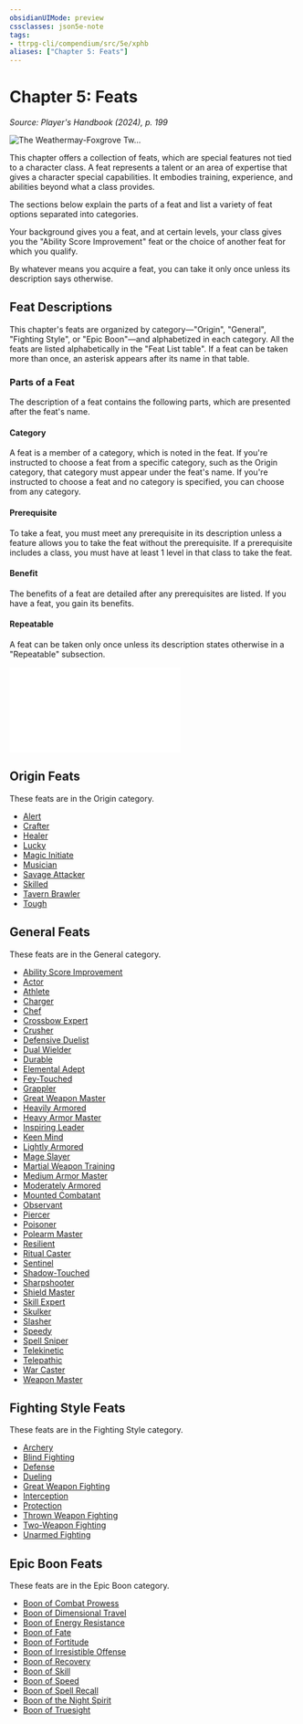 ```yaml
---
obsidianUIMode: preview
cssclasses: json5e-note
tags:
- ttrpg-cli/compendium/src/5e/xphb
aliases: ["Chapter 5: Feats"]
---
```

# Chapter 5: Feats
*Source: Player's Handbook (2024), p. 199* 

![The Weathermay-Foxgrove Tw...](book/XPHB/158-06-001.weathermay-foxgrove-alanik-arthur.webp#center "The Weathermay-Foxgrove Twins, Gennifer and Laurie, along with the investigators Alanik Ray and Arthur Sedgwick, fight to escape the horrors of Castle Ravenloft")

This chapter offers a collection of feats, which are special features not tied to a character class. A feat represents a talent or an area of expertise that gives a character special capabilities. It embodies training, experience, and abilities beyond what a class provides.

The sections below explain the parts of a feat and list a variety of feat options separated into categories.

Your background gives you a feat, and at certain levels, your class gives you the "Ability Score Improvement" feat or the choice of another feat for which you qualify.

By whatever means you acquire a feat, you can take it only once unless its description says otherwise.

## Feat Descriptions

This chapter's feats are organized by category—"Origin", "General", "Fighting Style", or "Epic Boon"—and alphabetized in each category. All the feats are listed alphabetically in the "Feat List table". If a feat can be taken more than once, an asterisk appears after its name in that table.

### Parts of a Feat

The description of a feat contains the following parts, which are presented after the feat's name.

#### Category

A feat is a member of a category, which is noted in the feat. If you're instructed to choose a feat from a specific category, such as the Origin category, that category must appear under the feat's name. If you're instructed to choose a feat and no category is specified, you can choose from any category.

#### Prerequisite

To take a feat, you must meet any prerequisite in its description unless a feature allows you to take the feat without the prerequisite. If a prerequisite includes a class, you must have at least 1 level in that class to take the feat.

#### Benefit

The benefits of a feat are detailed after any prerequisites are listed. If you have a feat, you gain its benefits.

#### Repeatable

A feat can be taken only once unless its description states otherwise in a "Repeatable" subsection.

![Repeatable; Feat List](repeatable-feat-list-xphb.md)

## Origin Feats

These feats are in the Origin category.

- [Alert](alert-xphb.md)  
- [Crafter](crafter-xphb.md)  
- [Healer](healer-xphb.md)  
- [Lucky](lucky-xphb.md)  
- [Magic Initiate](magic-initiate-xphb.md)  
- [Musician](musician-xphb.md)  
- [Savage Attacker](savage-attacker-xphb.md)  
- [Skilled](skilled-xphb.md)  
- [Tavern Brawler](tavern-brawler-xphb.md)  
- [Tough](tough-xphb.md)  

## General Feats

These feats are in the General category.

- [Ability Score Improvement](ability-score-improvement-xphb.md)  
- [Actor](actor-xphb.md)  
- [Athlete](athlete-xphb.md)  
- [Charger](charger-xphb.md)  
- [Chef](chef-xphb.md)  
- [Crossbow Expert](crossbow-expert-xphb.md)  
- [Crusher](crusher-xphb.md)  
- [Defensive Duelist](defensive-duelist-xphb.md)  
- [Dual Wielder](dual-wielder-xphb.md)  
- [Durable](durable-xphb.md)  
- [Elemental Adept](elemental-adept-xphb.md)  
- [Fey-Touched](fey-touched-xphb.md)  
- [Grappler](grappler-xphb.md)  
- [Great Weapon Master](great-weapon-master-xphb.md)  
- [Heavily Armored](heavily-armored-xphb.md)  
- [Heavy Armor Master](heavy-armor-master-xphb.md)  
- [Inspiring Leader](inspiring-leader-xphb.md)  
- [Keen Mind](keen-mind-xphb.md)  
- [Lightly Armored](lightly-armored-xphb.md)  
- [Mage Slayer](mage-slayer-xphb.md)  
- [Martial Weapon Training](martial-weapon-training-xphb.md)  
- [Medium Armor Master](medium-armor-master-xphb.md)  
- [Moderately Armored](moderately-armored-xphb.md)  
- [Mounted Combatant](mounted-combatant-xphb.md)  
- [Observant](observant-xphb.md)  
- [Piercer](piercer-xphb.md)  
- [Poisoner](poisoner-xphb.md)  
- [Polearm Master](polearm-master-xphb.md)  
- [Resilient](resilient-xphb.md)  
- [Ritual Caster](ritual-caster-xphb.md)  
- [Sentinel](sentinel-xphb.md)  
- [Shadow-Touched](shadow-touched-xphb.md)  
- [Sharpshooter](sharpshooter-xphb.md)  
- [Shield Master](shield-master-xphb.md)  
- [Skill Expert](skill-expert-xphb.md)  
- [Skulker](skulker-xphb.md)  
- [Slasher](slasher-xphb.md)  
- [Speedy](speedy-xphb.md)  
- [Spell Sniper](spell-sniper-xphb.md)  
- [Telekinetic](telekinetic-xphb.md)  
- [Telepathic](telepathic-xphb.md)  
- [War Caster](war-caster-xphb.md)  
- [Weapon Master](weapon-master-xphb.md)  

## Fighting Style Feats

These feats are in the Fighting Style category.

- [Archery](archery-xphb.md)  
- [Blind Fighting](blind-fighting-xphb.md)  
- [Defense](defense-xphb.md)  
- [Dueling](dueling-xphb.md)  
- [Great Weapon Fighting](great-weapon-fighting-xphb.md)  
- [Interception](interception-xphb.md)  
- [Protection](protection-xphb.md)  
- [Thrown Weapon Fighting](thrown-weapon-fighting-xphb.md)  
- [Two-Weapon Fighting](two-weapon-fighting-xphb.md)  
- [Unarmed Fighting](unarmed-fighting-xphb.md)  

## Epic Boon Feats

These feats are in the Epic Boon category.

- [Boon of Combat Prowess](boon-of-combat-prowess-xphb.md)  
- [Boon of Dimensional Travel](boon-of-dimensional-travel-xphb.md)  
- [Boon of Energy Resistance](boon-of-energy-resistance-xphb.md)  
- [Boon of Fate](boon-of-fate-xphb.md)  
- [Boon of Fortitude](boon-of-fortitude-xphb.md)  
- [Boon of Irresistible Offense](boon-of-irresistible-offense-xphb.md)  
- [Boon of Recovery](boon-of-recovery-xphb.md)  
- [Boon of Skill](boon-of-skill-xphb.md)  
- [Boon of Speed](boon-of-speed-xphb.md)  
- [Boon of Spell Recall](boon-of-spell-recall-xphb.md)  
- [Boon of the Night Spirit](boon-of-the-night-spirit-xphb.md)  
- [Boon of Truesight](boon-of-truesight-xphb.md)